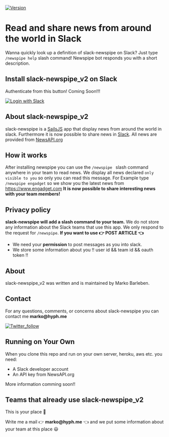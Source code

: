 [![Version](https://img.shields.io/badge/Version-2.0-green.svg)]()

# Read and share news from around the world in Slack

Wanna quickly look up a definition of slack-newspipe on Slack? Just type `/newspipe help` slash command! Newspipe bot responds you with a short description. 

## Install slack-newspipe_v2 on Slack

Authenticate from this button! Coming Soon!!! 

[![Login with Slack](https://platform.slack-edge.com/img/add_to_slack@2x.png)](https://slack.com/oauth/authorize?scope=incoming-webhook,commands&client_id=93998371840.117056367719)

## About slack-newspipe_v2
slack-newspipe is a [SailsJS](http://sailsjs.com) app that display news from around the world in slack. Furthermore it is now possible to share news in [Slack](https://slack.com). All news are provided from [NewsAPI.org](https://newsapi.org) 

## How it works

After installing newspipe you can use  the `/newspipe ` slash command anywhere in your team to read news. We display all news declared `only visible to you` so only you can read this message. For Example type `/newspipe engadget` so we show you the latest news from https://www.engadget.com 
__It is now possible to share interesting news with your team members!__ 

## Privacy policy

__slack-newspipe will add a slash command to your team.__ We do not store any information about the Slack teams that use this app. We only respond to the request for `/newspipe`.
__If you want to use :point_right: POST ARTICLE :point_left:__

* We need your __permission__ to post messages as you into slack.
* We store some information about you :bangbang: user id && team id && oauth token :bangbang:

## About

slack-newspipe_v2 was written and is maintained by Marko Barleben.

## Contact

For any questions, comments, or concerns about slack-newspipe you can contact me __marko@hyph.me__

[![Twitter_follow](https://img.shields.io/twitter/url/https/twitter.com/fold_left.svg?style=social&label)](https://twitter.com/mabarleb)

## Running on Your Own

When you clone this repo and run on your own server, heroku, aws etc. you need:

* A Slack developer account
* An API key from NewsAPI.org

More information comming soon!! 

## Teams that already use slack-newspipe_v2
This is your place :raised_hands:

Write me a mail  :point_right: __marko@hyph.me__ :point_left: and we put some information about your team at this place :smiley:







